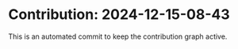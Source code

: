 # Contribution: 2024-12-15-08-43
This is an automated commit to keep the contribution graph active.
